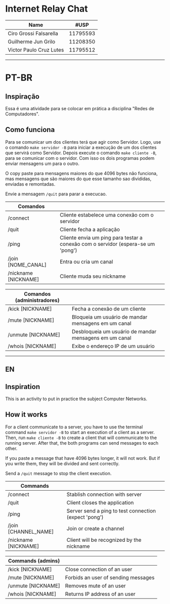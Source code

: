 # Internet Relay Chat
   
| Name | #USP |
|--|--|
| Ciro Grossi Falsarella | 11795593 |
| Guilherme Jun Grilo | 11208350 |
| Victor Paulo Cruz Lutes | 11795512 |

---  

# PT-BR

## Inspiração  
Essa é uma atividade para se colocar em prática a disciplina "Redes de Computadores".

## Como funciona

Para se comunicar um dos clientes terá que agir como Servidor. Logo, use o comando `make servidor -B` para iniciar a execução de um dos clientes que servirá como Servidor. Depois execute o comando `make cliente -B`, para se comunicar com o servidor. Com isso os dois programas podem enviar mensagens um para o outro.

O copy paste para mensagens maiores do que 4096 bytes não funciona, mas mensagens que são maiores do que esse tamanho sao divididas, enviadas e remontadas.

Envie a mensagem `/quit` para parar a execucao.

|Comandos| |
|--|--|
| /connect | Cliente estabelece uma conexão com o servidor
| /quit | Cliente fecha a aplicação
| /ping | Cliente envia um ping para testar a conexão com o servidor (espera-se um 'pong')
| /join [NOME_CANAL] | Entra ou cria um canal
| /nickname [NICKNAME] | Cliente muda seu nickname

|Comandos (administradores)| |
|--|--|
| /kick [NICKNAME] | Fecha a conexão de um cliente
| /mute [NICKNAME] | Bloqueia um usuário de mandar mensagens em um canal
| /unmute [NICKNAME] | Desbloqueia um usuário de mandar mensagens em um canal
| /whois [NICKNAME] | Exibe o endereço IP de um usuário

---

## EN

## Inspiration  
This is an activity to put in practice the subject Computer Networks.

## How it works

For a client communicate to a server, you have to use the terminal command `make servidor -B` to start an execution of a client as a server. Then, run `make cliente -B` to create a client that will communicate to the running server. After that, the both programs can send messages to each other.

If you paste a message that have 4096 bytes longer, it will not work. But if you write them, they will be divided and sent correctly.

Send a `/quit` message to stop the client execution.

|Commands| |
|--|--|
| /connect | Stablish connection with server
| /quit | Client closes the application
| /ping | Server send a ping to test connection (expect 'pong')
| /join [CHANNEL_NAME] | Join or create a channel  
| /nickname [NICKNAME] | Client will be recognized by the nickname

|Commands (admins)| |
|--|--|
| /kick [NICKNAME] | Close connection of an user
| /mute [NICKNAME] | Forbids an user of sending messages
| /unmute [NICKNAME] | Removes mute of an user  
| /whois [NICKNAME] | Returns IP address of an user

